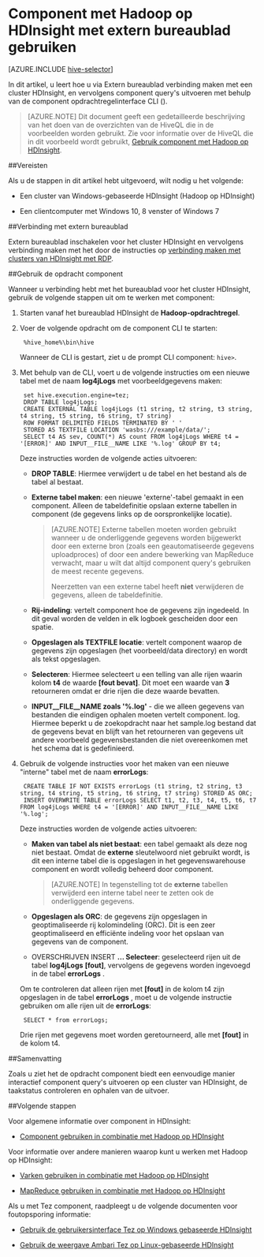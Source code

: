 <properties
   pageTitle="Hadoop component en extern bureaublad gebruiken in HDInsight | Microsoft Azure"
   description="Informatie over het cluster Hadoop in HDInsight verbinding met extern bureaublad en vervolgens component query's uitvoeren met behulp van de opdrachtregelinterface component."
   services="hdinsight"
   documentationCenter=""
   authors="Blackmist"
   manager="jhubbard"
   editor="cgronlun"
    tags="azure-portal"/>

<tags
   ms.service="hdinsight"
   ms.devlang="na"
   ms.topic="article"
   ms.tgt_pltfrm="na"
   ms.workload="big-data"
   ms.date="09/06/2016"
   ms.author="larryfr"/>

# <a name="use-hive-with-hadoop-on-hdinsight-with-remote-desktop"></a>Component met Hadoop op HDInsight met extern bureaublad gebruiken

[AZURE.INCLUDE [hive-selector](../../includes/hdinsight-selector-use-hive.md)]

In dit artikel, u leert hoe u via Extern bureaublad verbinding maken met een cluster HDInsight, en vervolgens component query's uitvoeren met behulp van de component opdrachtregelinterface CLI ().

> [AZURE.NOTE] Dit document geeft een gedetailleerde beschrijving van het doen van de overzichten van de HiveQL die in de voorbeelden worden gebruikt. Zie voor informatie over de HiveQL die in dit voorbeeld wordt gebruikt, [Gebruik component met Hadoop op HDInsight](hdinsight-use-hive.md).

##<a id="prereq"></a>Vereisten

Als u de stappen in dit artikel hebt uitgevoerd, wilt nodig u het volgende:

* Een cluster van Windows-gebaseerde HDInsight (Hadoop op HDInsight)

* Een clientcomputer met Windows 10, 8 venster of Windows 7

##<a id="connect"></a>Verbinding met extern bureaublad

Extern bureaublad inschakelen voor het cluster HDInsight en vervolgens verbinding maken met het door de instructies op [verbinding maken met clusters van HDInsight met RDP](hdinsight-administer-use-management-portal.md#rdp).

##<a id="hive"></a>Gebruik de opdracht component

Wanneer u verbinding hebt met het bureaublad voor het cluster HDInsight, gebruik de volgende stappen uit om te werken met component:

1. Starten vanaf het bureaublad HDInsight de **Hadoop-opdrachtregel**.

2. Voer de volgende opdracht om de component CLI te starten:

        %hive_home%\bin\hive

    Wanneer de CLI is gestart, ziet u de prompt CLI component: `hive>`.

3. Met behulp van de CLI, voert u de volgende instructies om een nieuwe tabel met de naam **log4jLogs** met voorbeeldgegevens maken:

        set hive.execution.engine=tez;
        DROP TABLE log4jLogs;
        CREATE EXTERNAL TABLE log4jLogs (t1 string, t2 string, t3 string, t4 string, t5 string, t6 string, t7 string)
        ROW FORMAT DELIMITED FIELDS TERMINATED BY ' '
        STORED AS TEXTFILE LOCATION 'wasbs:///example/data/';
        SELECT t4 AS sev, COUNT(*) AS count FROM log4jLogs WHERE t4 = '[ERROR]' AND INPUT__FILE__NAME LIKE '%.log' GROUP BY t4;

    Deze instructies worden de volgende acties uitvoeren:

    * **DROP TABLE**: Hiermee verwijdert u de tabel en het bestand als de tabel al bestaat.

    * **Externe tabel maken**: een nieuwe 'externe'-tabel gemaakt in een component. Alleen de tabeldefinitie opslaan externe tabellen in component (de gegevens links op de oorspronkelijke locatie).

        > [AZURE.NOTE] Externe tabellen moeten worden gebruikt wanneer u de onderliggende gegevens worden bijgewerkt door een externe bron (zoals een geautomatiseerde gegevens uploadproces) of door een andere bewerking van MapReduce verwacht, maar u wilt dat altijd component query's gebruiken de meest recente gegevens.
        >
        > Neerzetten van een externe tabel heeft **niet** verwijderen de gegevens, alleen de tabeldefinitie.

    * **Rij-indeling**: vertelt component hoe de gegevens zijn ingedeeld. In dit geval worden de velden in elk logboek gescheiden door een spatie.

    * **Opgeslagen als TEXTFILE locatie**: vertelt component waarop de gegevens zijn opgeslagen (het voorbeeld/data directory) en wordt als tekst opgeslagen.

    * **Selecteren**: Hiermee selecteert u een telling van alle rijen waarin kolom **t4** de waarde **[fout bevat]**. Dit moet een waarde van **3** retourneren omdat er drie rijen die deze waarde bevatten.

    * **INPUT__FILE__NAME zoals '%.log'** - die we alleen gegevens van bestanden die eindigen ophalen moeten vertelt component. log. Hiermee beperkt u de zoekopdracht naar het sample.log bestand dat de gegevens bevat en blijft van het retourneren van gegevens uit andere voorbeeld gegevensbestanden die niet overeenkomen met het schema dat is gedefinieerd.


4. Gebruik de volgende instructies voor het maken van een nieuwe "interne" tabel met de naam **errorLogs**:

        CREATE TABLE IF NOT EXISTS errorLogs (t1 string, t2 string, t3 string, t4 string, t5 string, t6 string, t7 string) STORED AS ORC;
        INSERT OVERWRITE TABLE errorLogs SELECT t1, t2, t3, t4, t5, t6, t7 FROM log4jLogs WHERE t4 = '[ERROR]' AND INPUT__FILE__NAME LIKE '%.log';

    Deze instructies worden de volgende acties uitvoeren:

    * **Maken van tabel als niet bestaat**: een tabel gemaakt als deze nog niet bestaat. Omdat de **externe** sleutelwoord niet gebruikt wordt, is dit een interne tabel die is opgeslagen in het gegevenswarehouse component en wordt volledig beheerd door component.

        > [AZURE.NOTE] In tegenstelling tot de **externe** tabellen verwijderd een interne tabel neer te zetten ook de onderliggende gegevens.

    * **Opgeslagen als ORC**: de gegevens zijn opgeslagen in geoptimaliseerde rij kolomindeling (ORC). Dit is een zeer geoptimaliseerd en efficiënte indeling voor het opslaan van gegevens van de component.

    * OVERSCHRIJVEN INSERT **... Selecteer**: geselecteerd rijen uit de tabel **log4jLogs** **[fout]**, vervolgens de gegevens worden ingevoegd in de tabel **errorLogs** .

    Om te controleren dat alleen rijen met **[fout]** in de kolom t4 zijn opgeslagen in de tabel **errorLogs** , moet u de volgende instructie gebruiken om alle rijen uit de **errorLogs**:

        SELECT * from errorLogs;

    Drie rijen met gegevens moet worden geretourneerd, alle met **[fout]** in de kolom t4.

##<a id="summary"></a>Samenvatting

Zoals u ziet het de opdracht component biedt een eenvoudige manier interactief component query's uitvoeren op een cluster van HDInsight, de taakstatus controleren en ophalen van de uitvoer.

##<a id="nextsteps"></a>Volgende stappen

Voor algemene informatie over component in HDInsight:

* [Component gebruiken in combinatie met Hadoop op HDInsight](hdinsight-use-hive.md)

Voor informatie over andere manieren waarop kunt u werken met Hadoop op HDInsight:

* [Varken gebruiken in combinatie met Hadoop op HDInsight](hdinsight-use-pig.md)

* [MapReduce gebruiken in combinatie met Hadoop op HDInsight](hdinsight-use-mapreduce.md)

Als u met Tez component, raadpleegt u de volgende documenten voor foutopsporing informatie:

* [Gebruik de gebruikersinterface Tez op Windows gebaseerde HDInsight](hdinsight-debug-tez-ui.md)

* [Gebruik de weergave Ambari Tez op Linux-gebaseerde HDInsight](hdinsight-debug-ambari-tez-view.md)

[1]: ../HDInsight/hdinsight-hadoop-visual-studio-tools-get-started.md

[hdinsight-sdk-documentation]: http://msdnstage.redmond.corp.microsoft.com/library/dn479185.aspx

[azure-purchase-options]: http://azure.microsoft.com/pricing/purchase-options/
[azure-member-offers]: http://azure.microsoft.com/pricing/member-offers/
[azure-free-trial]: http://azure.microsoft.com/pricing/free-trial/

[apache-tez]: http://tez.apache.org
[apache-hive]: http://hive.apache.org/
[apache-log4j]: http://en.wikipedia.org/wiki/Log4j
[hive-on-tez-wiki]: https://cwiki.apache.org/confluence/display/Hive/Hive+on+Tez
[import-to-excel]: http://azure.microsoft.com/documentation/articles/hdinsight-connect-excel-power-query/


[hdinsight-use-oozie]: hdinsight-use-oozie.md
[hdinsight-analyze-flight-data]: hdinsight-analyze-flight-delay-data.md





[hdinsight-provision]: hdinsight-provision-clusters.md
[hdinsight-submit-jobs]: hdinsight-submit-hadoop-jobs-programmatically.md
[hdinsight-upload-data]: hdinsight-upload-data.md


[Powershell-install-configure]: ../powershell-install-configure.md
[powershell-here-strings]: http://technet.microsoft.com/library/ee692792.aspx

